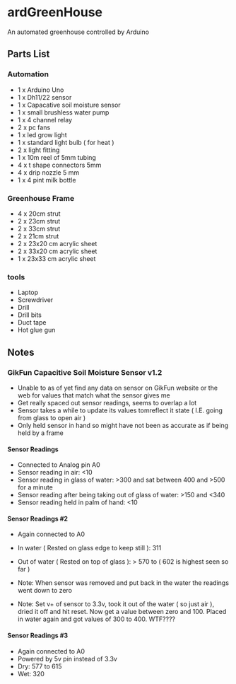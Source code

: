 # ardGreenHouse
An automated greenhouse controlled by Arduino

## Parts List
### Automation
- 1 x Arduino Uno
- 1 x Dh11/22 sensor
- 1 x Capacative soil moisture sensor
- 1 x small brushless water pump
- 1 x 4 channel relay
- 2 x pc fans
- 1 x led grow light
- 1 x standard light bulb ( for heat )
- 2 x light fitting
- 1 x 10m reel of 5mm tubing
- 4 x t shape connectors 5mm
- 4 x drip nozzle 5 mm
- 1 x 4 pint milk bottle 

### Greenhouse Frame
- 4 x 20cm strut
- 2 x 23cm strut
- 2 x 33cm strut
- 2 x 21cm strut
- 2 x 23x20 cm acrylic sheet
- 2 x 33x20 cm acrylic sheet
- 1 x 23x33 cm acrylic sheet

### tools
- Laptop
- Screwdriver
- Drill
- Drill bits
- Duct tape
- Hot glue gun

## Notes
### GikFun Capacitive Soil Moisture Sensor v1.2
- Unable to as of yet find any data on sensor on GikFun website or the web for values that match what the sensor gives me
- Get really spaced out sensor readings, seems to overlap a lot
- Sensor takes a while to update its values tomreflect it state ( I.E. going from glass to open air )
- Only held sensor in hand so might have not been as accurate as if being held by a frame

#### Sensor Readings
- Connected to Analog pin A0
- Sensor reading in air: <10
- Sensor reading in glass of water: >300 and sat between 400 and >500 for a minute
- Sensor reading after being taking out of glass of water: >150 and <340
- Sensor reading held in palm of hand: <10

#### Sensor Readings #2
- Again connected to A0
- In water ( Rested on glass edge to keep still ): 311
- Out of water ( Rested on top of glass ): > 570 to ( 602 is highest seen so far )

- Note: When sensor was removed and put back in the water the readings went down to zero
- Note: Set v+ of sensor to 3.3v, took it out of the water ( so just air ), dried it off and hit reset. Now get a value between zero and 100. Placed in water again and got values of 300 to 400. WTF????

#### Sensor Readings #3
- Again connected to A0
- Powered by 5v pin instead of 3.3v
- Dry:  577 to 615
- Wet:  320
